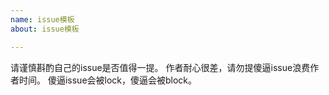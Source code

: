 ```yaml
---
name: issue模板
about: issue模板

---
```


请谨慎斟酌自己的issue是否值得一提。
作者耐心很差，请勿提傻逼issue浪费作者时间。
傻逼issue会被lock，傻逼会被block。
